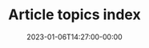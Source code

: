 ---
title: Article topics index
description: 
date: 2023-01-06T14:27:00-00:00
lastmod: 2023-01-06T14:27:00-00:00
layout: tag-list
---